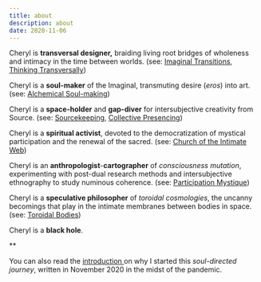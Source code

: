 ```yaml
---
title: about
description: about
date: 2020-11-06
---
```



Cheryl is **transversal designer,** braiding living root bridges of wholeness and intimacy in the time between worlds. (see: [Imaginal Transitions](https://weallcanada.org/wp-content/uploads/2022/10/Toronto-Imaginal-Transitions-v1.0.pdf), [Thinking Transversally](https://youtu.be/fnpDP71uI9A?si=Ss8aVuVKzouH3afU))

Cheryl is a **soul-maker** of the Imaginal, transmuting desire (*eros*) into art. (see: [Alchemical Soul-making](https://youtu.be/lcK-fu6BtZ0?si=LwRs9nWOs_rYadRy)) 

Cheryl is a **space-holder** and **gap-diver** for intersubjective creativity from Source. (see: [Sourcekeeping](https://www.youtube.com/watch?v=YBvcETG4W_k), [Collective Presencing](https://cherylhsu.ca/tags/collectivepresencing/))

Cheryl is a **spiritual activist**, devoted to the democratization of mystical participation and the renewal of the sacred. (see: [Church of the Intimate Web](https://publish.obsidian.md/intimateweb/The+Logos+Garden))

Cheryl is an **anthropologist**-**cartographer** of *consciousness mutation*, experimenting with post-dual research methods and intersubjective ethnography to study numinous coherence. (see: [Participation Mystique](https://youtu.be/lcK-fu6BtZ0?si=VPFj7J3G2WuhQmP6))

Cheryl is a **speculative philosopher** of *toroidal cosmologies*, the uncanny becomings that play in the intimate membranes between bodies in space. (see: [Toroidal Bodies](https://youtu.be/mKSEh06X8hI?si=OPoUpfuqBQlslnuJ))

Cheryl is a **black hole**. 

**

You can also read the [introduction ](https://cherylhsu.ca/post/2020-11-06-about/)on why I started this *soul-directed journey*, written in November 2020 in the midst of the pandemic. 

